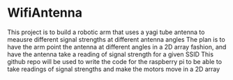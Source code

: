 # WifiAntenna
This project is to build a robotic arm that uses a yagi tube antenna to meausre different signal strengths at different antenna angles
The plan is to have the arm point the antenna at different angles in a 2D array fashion, and have the antenna take a reading of signal strength for a given SSID
This github repo will be used to write the code for the raspberry pi to be able to take readings of signal strengths and make the motors move in a 2D array
